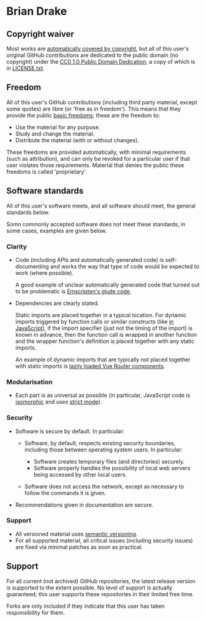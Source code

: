 # Brian Drake

## Copyright waiver

Most works are [automatically covered by copyright](
    https://alacc.org.au/faqs/#panel-137
),
but
all of this user's original GitHub contributions
are dedicated to the public domain
(no copyright)
under
the [CC0
    1.0
    Public Domain Dedication](
        https://creativecommons.org/publicdomain/zero/1.0/
    ),
a copy of which is in [LICENSE.txt](
    LICENSE.txt
).

## Freedom

All of this user's GitHub contributions
(including third party material,
except some quotes)
are libre
(or 'free as in freedom').
This means that they provide the public
[basic freedoms](
    https://www.fsf.org/about/what-is-free-software
);
these are the freedom to:
* Use the material for any purpose.
* Study and change the material.
* Distribute the material
  (with or without changes).

These freedoms are provided automatically,
with minimal requirements
(such as attribution),
and
can only be revoked for a particular user if that user violates those
requirements.
Material that denies the public these freedoms is called 'proprietary'.

## Software standards

All of this user's software meets,
and all software should meet,
the general standards below.

Somn commonly accepted software does not meet these standards;
in some cases,
examples are given below.

### Clarity

* Code
  (including
  APIs
  and
  automatically generated code)
  is
  self-documenting
  and
  works the way that type of code would be expected to work
  (where possible).
    
    A good example of unclear automatically generated code that turned out to
    be problematic is [Emscripten's glude code](
      https://hacks.mozilla.org/2019/03/standardizing-wasi-a-webassembly-system-interface/
    ).
* Dependencies are clearly stated.
    
    Static imports are placed together in a typical location.
    For dynamic imports triggered by function calls or similar constructs
    (like [in JavaScript](
      https://developer.mozilla.org/en-US/docs/Web/JavaScript/Reference/Operators/import
    )),
    if the import specifier
    (just not the timing of the import)
    is known in advance,
    then the function call is wrapped in another function
    and
    the wrapper function's definition is placed together with any static
    imports.
    
    An example of dynamic imports that are typically not placed together with
    static imports is [lazily loaded Vue Router components](
      https://router.vuejs.org/guide/advanced/lazy-loading.html
    ).

### Modularisation

* Each part is as universal as possible
  (in particular,
  JavaScript code
  is [isomorphic](
    https://developer.mozilla.org/en-US/docs/Web/JavaScript/Guide/Modules#authoring_isomorphic_modules
  )
  and
  uses [strict mode](
    https://developer.mozilla.org/en-US/docs/Web/JavaScript/Reference/Strict_mode
  )).

### Security

* Software is secure by default.
  In particular:
    
    * Software,
      by default,
      respects existing security boundaries,
      including those between operating system users.
      In particular:
        
        * Software creates temporary files
          (and directories)
          securely.
        * Software properly handles the possibility of local web servers being
          accessed by other local users.
    * Software does not access the network,
      except as necessary to follow the commands it is given.
* Recommendations given in documentation are secure.

### Support

* All versioned material uses [semantic versioning](
    https://semver.org/
  ).
* For all supported material,
  all critical issues
  (including security issues)
  are fixed via minimal patches as soon as practical.

## Support

For all current
(not archived)
GitHub repositories,
the latest release version is supported to the extent possible.
No level of support is actually guaranteed;
this user supports these repositories in their limited free time.

Forks are only included if they indicate that this user has taken responsibility
for them.

